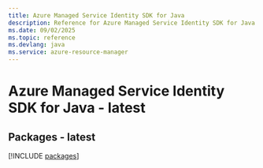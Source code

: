 ```yaml
---
title: Azure Managed Service Identity SDK for Java
description: Reference for Azure Managed Service Identity SDK for Java
ms.date: 09/02/2025
ms.topic: reference
ms.devlang: java
ms.service: azure-resource-manager
---
```

# Azure Managed Service Identity SDK for Java - latest
## Packages - latest
[!INCLUDE [packages](managed-service-identity-index.md)]